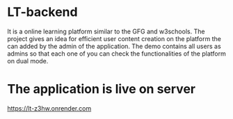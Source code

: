 # LT-backend
It is a online learning platform similar to the GFG and w3schools. The project gives an idea for efficient user content creation on the platform the can added by the admin of the application. The demo contains all users as admins so that each one of you can check the functionalities of the platform on dual mode.

# The application is live on server
https://lt-z3hw.onrender.com
